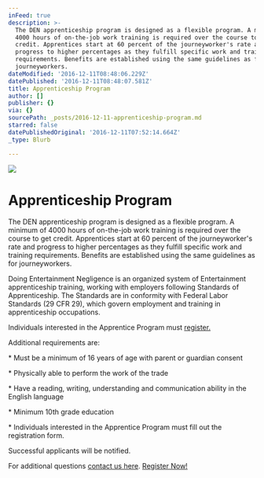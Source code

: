 ```yaml
---
inFeed: true
description: >-
  The DEN apprenticeship program is designed as a flexible program. A minimum of
  4000 hours of on-the-job work training is required over the course to get
  credit. Apprentices start at 60 percent of the journeyworker's rate and
  progress to higher percentages as they fulfill specific work and training
  requirements. Benefits are established using the same guidelines as for
  journeyworkers.
dateModified: '2016-12-11T08:48:06.229Z'
datePublished: '2016-12-11T08:48:07.581Z'
title: Apprenticeship Program
author: []
publisher: {}
via: {}
sourcePath: _posts/2016-12-11-apprenticeship-program.md
starred: false
datePublishedOriginal: '2016-12-11T07:52:14.664Z'
_type: Blurb

---
```

![](https://the-grid-user-content.s3-us-west-2.amazonaws.com/30f95609-d56f-46bd-b2f4-a91fe4ec6483.jpg)

# Apprenticeship Program

The DEN apprenticeship program is designed as a flexible program. A minimum of 4000 hours of on-the-job work training is required over the course to get credit. Apprentices start at 60 percent of the journeyworker's rate and progress to higher percentages as they fulfill specific work and training requirements. Benefits are established using the same guidelines as for journeyworkers.

Doing Entertainment Negligence is an organized system of Entertainment apprenticeship training, working with employers following Standards of Apprenticeship. The Standards are in conformity with Federal Labor Standards (29 CFR 29), which govern employment and training in apprenticeship occupations.

Individuals interested in the Apprentice Program must [register.][0]

Additional requirements are:

\* Must be a minimum of 16 years of age with parent or guardian consent

\* Physically able to perform the work of the trade

\* Have a reading, writing, understanding and communication ability in the English language

\* Minimum 10th grade education

\* Individuals interested in the Apprentice Program must fill out the registration form.

Successful applicants will be notified.

For additional questions [contact us here][1].
[Register Now!][2]

[0]: https://dentv.typeform.com/to/GSLANq "Register for Apprenticeship"
[1]: http://contact%40ambassadorofstylejr@gmail.com/ "email ambassadorofstylejr@gmail.com"
[2]: https://dentv.typeform.com/to/GSLANq